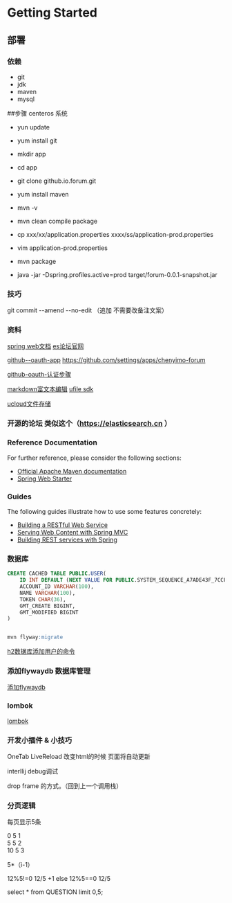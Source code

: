 # Getting Started

## 部署
### 依赖
- git
- jdk
- maven
- mysql

##步骤 centeros 系统
- yun update
- yum install git
- mkdir app
- cd app
- git clone github.io.forum.git
- yum install maven
- mvn -v
- mvn clean compile package
- cp xxx/xx/application.properties  xxxx/ss/application-prod.properties
- vim  application-prod.properties

- mvn package

- java -jar -Dspring.profiles.active=prod target/forum-0.0.1-snapshot.jar

### 技巧
git commit --amend --no-edit   （追加  不需要改备注文案）

### 资料

[spring web文档](https://spring.io/guides/gs/serving-web-content/)
[es论坛官网](https://elasticsearch.cn)

[github--oauth-app](https://developer.github.com/apps/building-oauth-apps/creating-an-oauth-app/)
https://github.com/settings/apps/chenyimo-forum

[github-oauth-认证步骤](https://developer.github.com/apps/building-github-apps/identifying-and-authorizing-users-for-github-apps/)

[markdown富文本编辑](http://editor.md.ipandao.com/examples/)
[ufile sdk](https://github.com/ucloud/ufile-sdk-java)

[ucloud文件存储](https://console.ucloud.cn/ufile/ufile/detail?id=cym) 

### 开源的论坛 类似这个（https://elasticsearch.cn ）

### Reference Documentation
For further reference, please consider the following sections:

* [Official Apache Maven documentation](https://maven.apache.org/guides/index.html)
* [Spring Web Starter](https://docs.spring.io/spring-boot/docs/{bootVersion}/reference/htmlsingle/#boot-features-developing-web-applications)

### Guides
The following guides illustrate how to use some features concretely:

* [Building a RESTful Web Service](https://spring.io/guides/gs/rest-service/)
* [Serving Web Content with Spring MVC](https://spring.io/guides/gs/serving-web-content/)
* [Building REST services with Spring](https://spring.io/guides/tutorials/bookmarks/)

### 数据库
```sql
CREATE CACHED TABLE PUBLIC.USER(
    ID INT DEFAULT (NEXT VALUE FOR PUBLIC.SYSTEM_SEQUENCE_A7ADE43F_7CCF_4195_B206_D6DFF919C5C6) NOT NULL NULL_TO_DEFAULT SEQUENCE PUBLIC.SYSTEM_SEQUENCE_A7ADE43F_7CCF_4195_B206_D6DFF919C5C6,
    ACCOUNT_ID VARCHAR(100),
    NAME VARCHAR(100),
    TOKEN CHAR(36),
    GMT_CREATE BIGINT,
    GMT_MODIFIED BIGINT
)


mvn flyway:migrate

```

[h2数据库添加用户的命令](https://blog.csdn.net/qq_19671173/article/details/68952965)

### 添加flywaydb 数据库管理
[添加flywaydb](https://flywaydb.org/getstarted/firststeps/maven#integrating-flyway)

### lombok
[lombok](https://www.projectlombok.org/features/all)

### 开发小插件 & 小技巧
OneTab
LiveReload 改变html的时候 页面将自动更新 


interllij debug调试

drop frame 的方式。（回到上一个调用栈）

### 分页逻辑 
每页显示5条

0 5 1   
5 5 2   
10 5 3

5*（i-1）


12%5!=0 12/5 +1
else
12%5==0 12/5

select * from QUESTION limit 0,5;